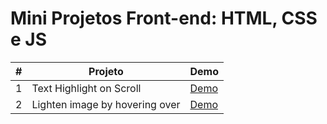 # Mini Projetos Front-end: HTML, CSS e JS

| #   | Projeto | Demo |
| :-: | ------- | ---- |
| 1   | Text Highlight on Scroll | [Demo](https://codepen.io/allangabrielrds/pen/mdOvMXY) |
| 2   | Lighten image by hovering over | [Demo](https://codepen.io/allangabrielrds/pen/mdOoMXa) |